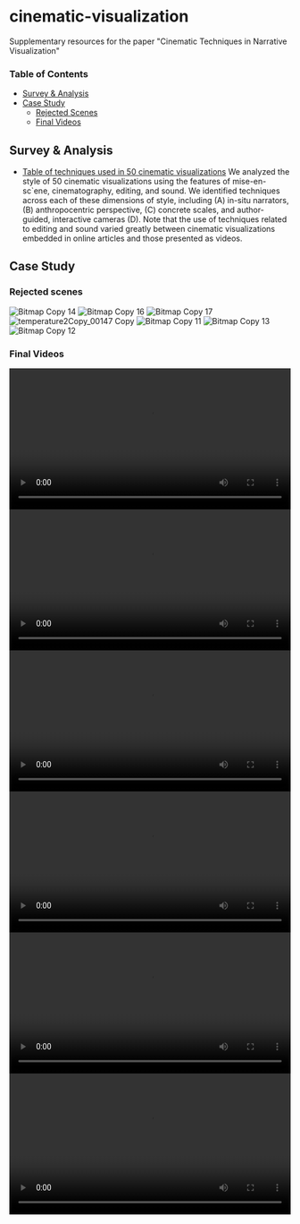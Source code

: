 # cinematic-visualization
Supplementary resources for the paper "Cinematic Techniques in Narrative Visualization"

### Table of Contents

 - [Survey & Analysis](#survey--analysis)
 - [Case Study](#case-study)
   -  [Rejected Scenes](#rejected-scenes)
   - [Final Videos](#final-videos)

## Survey & Analysis

- [Table of techniques used in 50 cinematic visualizations](https://docs.google.com/spreadsheets/d/1igsXLXb3thbTmnuN5Z1xLdURCAzkPCVkvn8iD8WA_2E/edit?usp=sharing) We analyzed the style of 50 cinematic visualizations using the features of mise-en-sc\`ene, cinematography, editing, and sound. We identified techniques across each of these dimensions of style, including (A) in-situ narrators, (B) anthropocentric perspective, (C) concrete scales, and author-guided, interactive cameras (D). Note that the use of techniques related to editing and sound varied greatly between cinematic visualizations embedded in online articles and those presented as videos. 

## Case Study
### Rejected scenes

![Bitmap Copy 14](https://user-images.githubusercontent.com/71418295/93428788-e760d880-f874-11ea-844b-106434e3d012.png)
![Bitmap Copy 16](https://user-images.githubusercontent.com/71418295/93428799-ef207d00-f874-11ea-93ae-d53d12afffe8.png)
![Bitmap Copy 17](https://user-images.githubusercontent.com/71418295/93428808-f34c9a80-f874-11ea-8e53-d194c925f64e.png)
![temperature2Copy_00147 Copy](https://user-images.githubusercontent.com/71418295/93428813-f778b800-f874-11ea-94f5-1d12b95eff5c.png)
![Bitmap Copy 11](https://user-images.githubusercontent.com/71418295/93428816-f9427b80-f874-11ea-832c-3f9b42101c3d.png)
![Bitmap Copy 13](https://user-images.githubusercontent.com/71418295/93428828-fd6e9900-f874-11ea-9550-d2792f0c88f5.png)
![Bitmap Copy 12](https://user-images.githubusercontent.com/71418295/93428855-05c6d400-f875-11ea-9dcd-97195b82cddc.png)

### Final Videos



<video controls width="100%">
    <source src="./home-page-slow.mp4"
            type="video/mp4">

    Sorry, your browser doesn't support embedded videos.
</video>

<video controls width="100%">
    <source src="./dc-ice.mp4"
            type="video/mp4">

    Sorry, your browser doesn't support embedded videos.
</video>

<video controls width="100%">
    <source src="./nyc-gt.mp4"
            type="video/mp4">

    Sorry, your browser doesn't support embedded videos.
</video>

<video controls width="100%">
    <source src="./texas.mp4"
            type="video/mp4">

    Sorry, your browser doesn't support embedded videos.
</video>

<video controls width="100%">
    <source src="./usa-ice.mp4 "
            type="video/mp4">

    Sorry, your browser doesn't support embedded videos.
</video>

<video controls width="100%">
    <source src="./moon-ice.mp4"
            type="video/mp4">

    Sorry, your browser doesn't support embedded videos.
</video>

